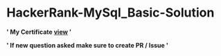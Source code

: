 # HackerRank-MySql_Basic-Solution
**' My Certificate  <a href="https://www.hackerrank.com/certificates/d3ae0da778ba"  >view</a> '**

**' If new question asked make sure to create PR / Issue '**
